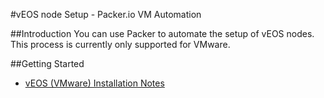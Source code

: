 #vEOS node Setup - Packer.io VM Automation

##Introduction
You can use Packer to automate the setup of vEOS nodes.  This process is currently only supported for VMware.


##Getting Started

 * [vEOS (VMware) Installation Notes](https://github.com/arista-eosplus/packer-veos/tree/master/VMware)

